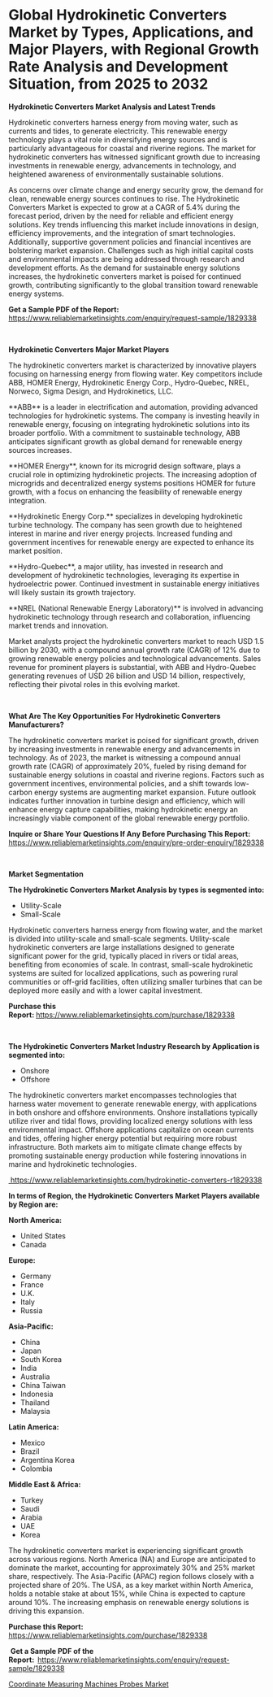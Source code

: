 <p><h1>Global Hydrokinetic Converters Market by Types, Applications, and Major Players, with Regional Growth Rate Analysis and Development Situation, from 2025 to 2032</h1></p><p><strong>Hydrokinetic Converters Market Analysis and Latest Trends</strong></p>
<p><p>Hydrokinetic converters harness energy from moving water, such as currents and tides, to generate electricity. This renewable energy technology plays a vital role in diversifying energy sources and is particularly advantageous for coastal and riverine regions. The market for hydrokinetic converters has witnessed significant growth due to increasing investments in renewable energy, advancements in technology, and heightened awareness of environmentally sustainable solutions.</p><p>As concerns over climate change and energy security grow, the demand for clean, renewable energy sources continues to rise. The Hydrokinetic Converters Market is expected to grow at a CAGR of 5.4% during the forecast period, driven by the need for reliable and efficient energy solutions. Key trends influencing this market include innovations in design, efficiency improvements, and the integration of smart technologies. Additionally, supportive government policies and financial incentives are bolstering market expansion. Challenges such as high initial capital costs and environmental impacts are being addressed through research and development efforts. As the demand for sustainable energy solutions increases, the hydrokinetic converters market is poised for continued growth, contributing significantly to the global transition toward renewable energy systems.</p></p>
<p><strong>Get a Sample PDF of the Report:&nbsp;</strong> <a href="https://www.reliablemarketinsights.com/enquiry/request-sample/1829338?utm_campaign=3038&utm_medium=2&utm_source=Github&utm_content=ia&utm_term=12042025&utm_id=hydrokinetic-converters">https://www.reliablemarketinsights.com/enquiry/request-sample/1829338</a></p>
<p>&nbsp;</p>
<p><strong>Hydrokinetic Converters Major Market Players</strong></p>
<p><p>The hydrokinetic converters market is characterized by innovative players focusing on harnessing energy from flowing water. Key competitors include ABB, HOMER Energy, Hydrokinetic Energy Corp., Hydro-Quebec, NREL, Norweco, Sigma Design, and Hydrokinetics, LLC.</p><p>**ABB** is a leader in electrification and automation, providing advanced technologies for hydrokinetic systems. The company is investing heavily in renewable energy, focusing on integrating hydrokinetic solutions into its broader portfolio. With a commitment to sustainable technology, ABB anticipates significant growth as global demand for renewable energy sources increases.</p><p>**HOMER Energy**, known for its microgrid design software, plays a crucial role in optimizing hydrokinetic projects. The increasing adoption of microgrids and decentralized energy systems positions HOMER for future growth, with a focus on enhancing the feasibility of renewable energy integration.</p><p>**Hydrokinetic Energy Corp.** specializes in developing hydrokinetic turbine technology. The company has seen growth due to heightened interest in marine and river energy projects. Increased funding and government incentives for renewable energy are expected to enhance its market position.</p><p>**Hydro-Quebec**, a major utility, has invested in research and development of hydrokinetic technologies, leveraging its expertise in hydroelectric power. Continued investment in sustainable energy initiatives will likely sustain its growth trajectory.</p><p>**NREL (National Renewable Energy Laboratory)** is involved in advancing hydrokinetic technology through research and collaboration, influencing market trends and innovation.</p><p>Market analysts project the hydrokinetic converters market to reach USD 1.5 billion by 2030, with a compound annual growth rate (CAGR) of 12% due to growing renewable energy policies and technological advancements. Sales revenue for prominent players is substantial, with ABB and Hydro-Quebec generating revenues of USD 26 billion and USD 14 billion, respectively, reflecting their pivotal roles in this evolving market.</p></p>
<p>&nbsp;</p>
<p><strong>What Are The Key Opportunities For Hydrokinetic Converters Manufacturers?</strong></p>
<p><p>The hydrokinetic converters market is poised for significant growth, driven by increasing investments in renewable energy and advancements in technology. As of 2023, the market is witnessing a compound annual growth rate (CAGR) of approximately 20%, fueled by rising demand for sustainable energy solutions in coastal and riverine regions. Factors such as government incentives, environmental policies, and a shift towards low-carbon energy systems are augmenting market expansion. Future outlook indicates further innovation in turbine design and efficiency, which will enhance energy capture capabilities, making hydrokinetic energy an increasingly viable component of the global renewable energy portfolio.</p></p>
<p><strong>Inquire or Share Your Questions If Any Before Purchasing This Report:</strong> <a href="https://www.reliablemarketinsights.com/enquiry/pre-order-enquiry/1829338?utm_campaign=3038&utm_medium=2&utm_source=Github&utm_content=ia&utm_term=12042025&utm_id=hydrokinetic-converters">https://www.reliablemarketinsights.com/enquiry/pre-order-enquiry/1829338</a></p>
<p>&nbsp;</p>
<p><strong>Market Segmentation</strong></p>
<p><strong>The Hydrokinetic Converters Market Analysis by types is segmented into:</strong></p>
<p><ul><li>Utility-Scale</li><li>Small-Scale</li></ul></p>
<p><p>Hydrokinetic converters harness energy from flowing water, and the market is divided into utility-scale and small-scale segments. Utility-scale hydrokinetic converters are large installations designed to generate significant power for the grid, typically placed in rivers or tidal areas, benefiting from economies of scale. In contrast, small-scale hydrokinetic systems are suited for localized applications, such as powering rural communities or off-grid facilities, often utilizing smaller turbines that can be deployed more easily and with a lower capital investment.</p></p>
<p><strong>Purchase this Report:&nbsp;</strong><a href="https://www.reliablemarketinsights.com/purchase/1829338?utm_campaign=3038&utm_medium=2&utm_source=Github&utm_content=ia&utm_term=12042025&utm_id=hydrokinetic-converters">https://www.reliablemarketinsights.com/purchase/1829338</a></p>
<p>&nbsp;</p>
<p><strong>The Hydrokinetic Converters Market Industry Research by Application is segmented into:</strong></p>
<p><ul><li>Onshore</li><li>Offshore</li></ul></p>
<p><p>The hydrokinetic converters market encompasses technologies that harness water movement to generate renewable energy, with applications in both onshore and offshore environments. Onshore installations typically utilize river and tidal flows, providing localized energy solutions with less environmental impact. Offshore applications capitalize on ocean currents and tides, offering higher energy potential but requiring more robust infrastructure. Both markets aim to mitigate climate change effects by promoting sustainable energy production while fostering innovations in marine and hydrokinetic technologies.</p></p>
<p><a href="https://www.reliablemarketinsights.com/hydrokinetic-converters-r1829338?utm_campaign=3038&utm_medium=2&utm_source=Github&utm_content=ia&utm_term=12042025&utm_id=hydrokinetic-converters">&nbsp;https://www.reliablemarketinsights.com/hydrokinetic-converters-r1829338</a></p>
<p><strong>In terms of Region, the Hydrokinetic Converters Market Players available by Region are:</strong></p>
<p>
    <p> <strong> North America: </strong>
        <ul>
            <li>United States</li>
            <li>Canada</li>
        </ul>
        </p> 
    <p> <strong> Europe: </strong>
        <ul>
            <li>Germany</li>
            <li>France</li>
            <li>U.K.</li>
            <li>Italy</li>
            <li>Russia</li>
        </ul>
        </p> 
    <p> <strong> Asia-Pacific: </strong>
        <ul>
            <li>China</li>
            <li>Japan</li>
            <li>South Korea</li>
            <li>India</li>
            <li>Australia</li>
            <li>China Taiwan</li>
            <li>Indonesia</li>
            <li>Thailand</li>
            <li>Malaysia</li>
        </ul>
        </p> 
    <p> <strong> Latin America: </strong>
        <ul>
            <li>Mexico</li>
            <li>Brazil</li>
            <li>Argentina Korea</li>
            <li>Colombia</li>
        </ul>
        </p> 
    <p> <strong> Middle East & Africa: </strong>
        <ul>
            <li>Turkey</li>
            <li>Saudi</li>
            <li>Arabia</li>
            <li>UAE</li>
            <li>Korea</li>
        </ul>
    </p>
    </p>
<p><p>The hydrokinetic converters market is experiencing significant growth across various regions. North America (NA) and Europe are anticipated to dominate the market, accounting for approximately 30% and 25% market share, respectively. The Asia-Pacific (APAC) region follows closely with a projected share of 20%. The USA, as a key market within North America, holds a notable stake at about 15%, while China is expected to capture around 10%. The increasing emphasis on renewable energy solutions is driving this expansion.</p></p>
<p><strong>Purchase this Report: </strong><a href="https://www.reliablemarketinsights.com/purchase/1829338?utm_campaign=3038&utm_medium=2&utm_source=Github&utm_content=ia&utm_term=12042025&utm_id=hydrokinetic-converters">https://www.reliablemarketinsights.com/purchase/1829338</a></p>
<p>&nbsp;<strong>Get a Sample PDF of the Report:&nbsp;&nbsp;</strong><a href="https://www.reliablemarketinsights.com/enquiry/request-sample/1829338?utm_campaign=3038&utm_medium=2&utm_source=Github&utm_content=ia&utm_term=12042025&utm_id=hydrokinetic-converters">https://www.reliablemarketinsights.com/enquiry/request-sample/1829338</a></p>
<p><strong></strong></p>
<p><p><a href="https://github.com/pilukypalis/Market-Research-Report-List-1/blob/main/coordinate-measuring-machines-probes-market.md?utm_campaign=3038&utm_medium=2&utm_source=Github&utm_content=ia&utm_term=12042025&utm_id=hydrokinetic-converters">Coordinate Measuring Machines Probes Market</a></p></p>